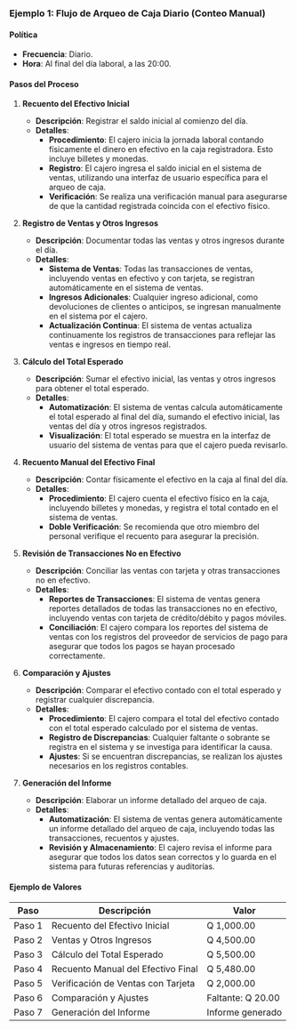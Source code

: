 ### Ejemplo 1: Flujo de Arqueo de Caja Diario (Conteo Manual)

#### Política
- **Frecuencia**: Diario.
- **Hora**: Al final del día laboral, a las 20:00.

#### Pasos del Proceso

1. **Recuento del Efectivo Inicial**
   - **Descripción**: Registrar el saldo inicial al comienzo del día.
   - **Detalles**:
     - **Procedimiento**: El cajero inicia la jornada laboral contando físicamente el dinero en efectivo en la caja registradora. Esto incluye billetes y monedas.
     - **Registro**: El cajero ingresa el saldo inicial en el sistema de ventas, utilizando una interfaz de usuario específica para el arqueo de caja.
     - **Verificación**: Se realiza una verificación manual para asegurarse de que la cantidad registrada coincida con el efectivo físico.

2. **Registro de Ventas y Otros Ingresos**
   - **Descripción**: Documentar todas las ventas y otros ingresos durante el día.
   - **Detalles**:
     - **Sistema de Ventas**: Todas las transacciones de ventas, incluyendo ventas en efectivo y con tarjeta, se registran automáticamente en el sistema de ventas.
     - **Ingresos Adicionales**: Cualquier ingreso adicional, como devoluciones de clientes o anticipos, se ingresan manualmente en el sistema por el cajero.
     - **Actualización Continua**: El sistema de ventas actualiza continuamente los registros de transacciones para reflejar las ventas e ingresos en tiempo real.

3. **Cálculo del Total Esperado**
   - **Descripción**: Sumar el efectivo inicial, las ventas y otros ingresos para obtener el total esperado.
   - **Detalles**:
     - **Automatización**: El sistema de ventas calcula automáticamente el total esperado al final del día, sumando el efectivo inicial, las ventas del día y otros ingresos registrados.
     - **Visualización**: El total esperado se muestra en la interfaz de usuario del sistema de ventas para que el cajero pueda revisarlo.

4. **Recuento Manual del Efectivo Final**
   - **Descripción**: Contar físicamente el efectivo en la caja al final del día.
   - **Detalles**:
     - **Procedimiento**: El cajero cuenta el efectivo físico en la caja, incluyendo billetes y monedas, y registra el total contado en el sistema de ventas.
     - **Doble Verificación**: Se recomienda que otro miembro del personal verifique el recuento para asegurar la precisión.

5. **Revisión de Transacciones No en Efectivo**
   - **Descripción**: Conciliar las ventas con tarjeta y otras transacciones no en efectivo.
   - **Detalles**:
     - **Reportes de Transacciones**: El sistema de ventas genera reportes detallados de todas las transacciones no en efectivo, incluyendo ventas con tarjeta de crédito/débito y pagos móviles.
     - **Conciliación**: El cajero compara los reportes del sistema de ventas con los registros del proveedor de servicios de pago para asegurar que todos los pagos se hayan procesado correctamente.

6. **Comparación y Ajustes**
   - **Descripción**: Comparar el efectivo contado con el total esperado y registrar cualquier discrepancia.
   - **Detalles**:
     - **Procedimiento**: El cajero compara el total del efectivo contado con el total esperado calculado por el sistema de ventas.
     - **Registro de Discrepancias**: Cualquier faltante o sobrante se registra en el sistema y se investiga para identificar la causa.
     - **Ajustes**: Si se encuentran discrepancias, se realizan los ajustes necesarios en los registros contables.

7. **Generación del Informe**
   - **Descripción**: Elaborar un informe detallado del arqueo de caja.
   - **Detalles**:
     - **Automatización**: El sistema de ventas genera automáticamente un informe detallado del arqueo de caja, incluyendo todas las transacciones, recuentos y ajustes.
     - **Revisión y Almacenamiento**: El cajero revisa el informe para asegurar que todos los datos sean correctos y lo guarda en el sistema para futuras referencias y auditorías.

#### Ejemplo de Valores

| **Paso**  | **Descripción**                        | **Valor**       |
|-----------|----------------------------------------|-----------------|
| Paso 1    | Recuento del Efectivo Inicial          | Q 1,000.00      |
| Paso 2    | Ventas y Otros Ingresos                | Q 4,500.00      |
| Paso 3    | Cálculo del Total Esperado             | Q 5,500.00      |
| Paso 4    | Recuento Manual del Efectivo Final     | Q 5,480.00      |
| Paso 5    | Verificación de Ventas con Tarjeta     | Q 2,000.00      |
| Paso 6    | Comparación y Ajustes                  | Faltante: Q 20.00 |
| Paso 7    | Generación del Informe                 | Informe generado |
